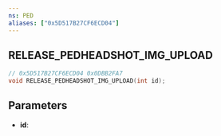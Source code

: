 ```yaml
---
ns: PED
aliases: ["0x5D517B27CF6ECD04"]
---
```

## RELEASE_PEDHEADSHOT_IMG_UPLOAD

```c
// 0x5D517B27CF6ECD04 0x0DBB2FA7
void RELEASE_PEDHEADSHOT_IMG_UPLOAD(int id);
```

## Parameters
* **id**:

